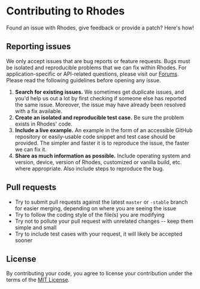 # Contributing to Rhodes

Found an issue with Rhodes, give feedback or provide a patch?  Here's how!

## Reporting issues

We only accept issues that are bug reports or feature requests. Bugs must be isolated and reproducible problems that we can fix within Rhodes. For application-specific or API-related questions, please visit our [Forums](http://forums.tau-platform.com). Please read the following guidelines before opening any issue.

1. **Search for existing issues.** We sometimes get duplicate issues, and you'd help us out a lot by first checking if someone else has reported the same issue. Moreover, the issue may have already been resolved with a fix available.
2. **Create an isolated and reproducible test case.** Be sure the problem exists in Rhodes' code.
3. **Include a live example.** An example in the form of an accessible GitHub repository or easily-usable code snippet and test case should be provided. The simpler and faster it is to reproduce the issue, the faster we can fix it.
4. **Share as much information as possible.** Include operating system and version, device, version of Rhodes, customized or vanilla build, etc. where appropriate. Also include steps to reproduce the bug.

## Pull requests

- Try to submit pull requests against the latest `master` or `-stable` branch for easier merging, depending on where you are seeing the issue
- Try to follow the coding style of the file(s) you are modifying
- Try not to pollute your pull request with unrelated changes -- keep them simple and small
- Try to include test cases with your request, it will likely be accepted sooner

## License

By contributing your code, you agree to license your contribution under the terms of the [MIT License](LICENSE).
